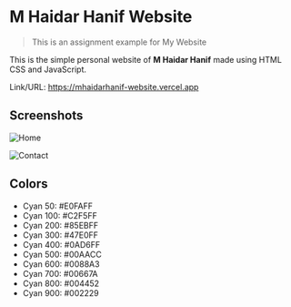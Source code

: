 # M Haidar Hanif Website

> This is an assignment example for My Website

This is the simple personal website of **M Haidar Hanif** made using HTML CSS and JavaScript.

Link/URL: <https://mhaidarhanif-website.vercel.app>

## Screenshots

![Home](assets/home.jpg)

![Contact](assets/contact.jpg)

## Colors

- Cyan 50: #E0FAFF
- Cyan 100: #C2F5FF
- Cyan 200: #85EBFF
- Cyan 300: #47E0FF
- Cyan 400: #0AD6FF
- Cyan 500: #00AACC
- Cyan 600: #0088A3
- Cyan 700: #00667A
- Cyan 800: #004452
- Cyan 900: #002229
